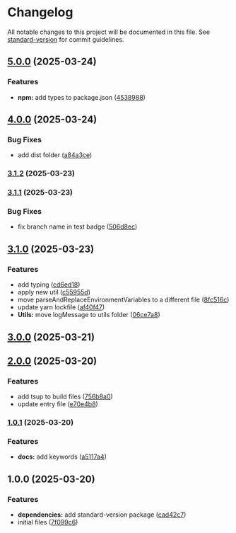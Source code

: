 # Changelog

All notable changes to this project will be documented in this file. See [standard-version](https://github.com/conventional-changelog/standard-version) for commit guidelines.

## [5.0.0](https://github.com/rafaelcavalcante/vite-plugin-pre-public/compare/v4.0.0...v5.0.0) (2025-03-24)


### Features

* **npm:** add types to package.json ([4538988](https://github.com/rafaelcavalcante/vite-plugin-pre-public/commit/45389887eb130fa95dbc6f021329ec3d6c28b21e))

## [4.0.0](https://github.com/rafaelcavalcante/vite-plugin-pre-public/compare/v3.1.2...v4.0.0) (2025-03-24)


### Bug Fixes

* add dist folder ([a84a3ce](https://github.com/rafaelcavalcante/vite-plugin-pre-public/commit/a84a3ced1490309a5444fa098e66b65ca90b1311))

### [3.1.2](https://github.com/rafaelcavalcante/vite-plugin-pre-public/compare/v3.1.1...v3.1.2) (2025-03-23)

### [3.1.1](https://github.com/rafaelcavalcante/vite-plugin-pre-public/compare/v3.1.0...v3.1.1) (2025-03-23)


### Bug Fixes

* fix branch name in test badge ([506d8ec](https://github.com/rafaelcavalcante/vite-plugin-pre-public/commit/506d8ec50d35f384e318fc5d406435bfde21799a))

## [3.1.0](https://github.com/rafaelcavalcante/vite-plugin-pre-public/compare/v3.0.0...v3.1.0) (2025-03-23)


### Features

* add typing ([cd6ed18](https://github.com/rafaelcavalcante/vite-plugin-pre-public/commit/cd6ed183edc362c431867231a48020f2d94aa499))
* apply new util ([c55955d](https://github.com/rafaelcavalcante/vite-plugin-pre-public/commit/c55955dff1df2d63d838371662d306a91c37ba39))
* move parseAndReplaceEnvironmentVariables to a different file ([8fc516c](https://github.com/rafaelcavalcante/vite-plugin-pre-public/commit/8fc516c10e309b0b3ed5c7d4793b02041ae317c8))
* update yarn lockfile ([af40f47](https://github.com/rafaelcavalcante/vite-plugin-pre-public/commit/af40f47973d73ad94d3fe5f8f8e0a315783994da))
* **Utils:** move logMessage to utils folder ([06ce7a8](https://github.com/rafaelcavalcante/vite-plugin-pre-public/commit/06ce7a81b00348d24e45c438756e6d2b4a3bbb4e))

## [3.0.0](https://github.com/rafaelcavalcante/vite-plugin-pre-public/compare/v2.0.0...v3.0.0) (2025-03-21)

## [2.0.0](https://github.com/rafaelcavalcante/vite-plugin-pre-public/compare/v1.0.1...v2.0.0) (2025-03-20)


### Features

* add tsup to build files ([756b8a0](https://github.com/rafaelcavalcante/vite-plugin-pre-public/commit/756b8a02cbf3987f8e7a20e1593a843b748156d6))
* update entry file ([e70e4b8](https://github.com/rafaelcavalcante/vite-plugin-pre-public/commit/e70e4b81c99f877c7da94059ad6e03f1ef3fda69))

### [1.0.1](https://github.com/rafaelcavalcante/vite-plugin-pre-public/compare/v1.0.0...v1.0.1) (2025-03-20)


### Features

* **docs:** add keywords ([a5117a4](https://github.com/rafaelcavalcante/vite-plugin-pre-public/commit/a5117a4527b9faace9823831b27c530abbb65d2f))

## 1.0.0 (2025-03-20)


### Features

* **dependencies:** add standard-version package ([cad42c7](https://github.com/rafaelcavalcante/vite-plugin-pre-public/commit/cad42c77c05c3acf0cb0920434534e691b135fd5))
* initial files ([7f099c6](https://github.com/rafaelcavalcante/vite-plugin-pre-public/commit/7f099c6d77ebf4c42297e6b846e2c744ccab7477))
